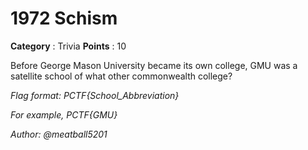 # 1972 Schism

**Category** : Trivia
**Points** : 10

Before George Mason University became its own college, GMU was a satellite school of what other commonwealth college? 

*Flag format: PCTF{School_Abbreviation}*

*For example, PCTF{GMU}*

*Author: @meatball5201*



